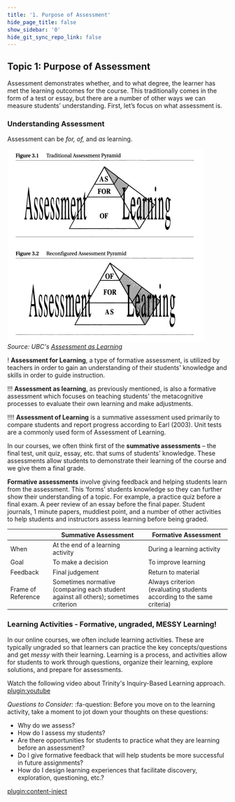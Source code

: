 ```yaml
---
title: '1. Purpose of Assessment'
hide_page_title: false
show_sidebar: '0'
hide_git_sync_repo_link: false
---
```



## Topic 1: Purpose of Assessment

Assessment demonstrates whether, and to what degree, the learner has met the learning outcomes for the course. This traditionally comes in the form of a test or essay, but there are a number of other ways we can measure students’ understanding. First, let’s focus on what assessment is.

### Understanding Assessment
Assessment can be *for, of,* and *as* learning.

![](of-for-as-learning.png)
*Source: UBC's [Assessment as Learning](http://etec.ctlt.ubc.ca/510wiki/Assessment_as_Learning)*

! **Assessment for Learning**, a type of formative assessment, is utilized by teachers in order to gain an understanding of their students' knowledge and skills in order to guide instruction.

!!! **Assessment as learning**, as previously mentioned, is also a formative assessment which focuses on teaching students' the metacognitive processes to evaluate their own learning and make adjustments.

!!!! **Assessment of Learning** is a summative assessment used primarily to compare students and report progress according to Earl (2003). Unit tests are a commonly used form of Assessment of Learning.

In our courses, we often think first of the **summative assessments** – the final test, unit quiz, essay, etc. that sums of students' knowledge.  These assessments allow students to demonstrate their learning of the course and we give them a final grade.

**Formative assessments** involve giving feedback and helping students learn from the assessment.  This ‘forms’ students knowledge so they can further show their understanding of a topic.  For example, a practice quiz before a final exam.  A peer review of an essay before the final paper. Student journals, 1 minute papers, muddiest point, and a number of other activities to help students and instructors assess learning before being graded.


|                    | **Summative Assessment**                                                             | **Formative Assessment**                                              |
|--------------------|--------------------------------------------------------------------------------------|-----------------------------------------------------------------------|
| When               | At the end of a learning activity                                                    | During a learning activity                                            |
| Goal               | To make a decision                                                                   | To improve learning                                                   |
| Feedback           | Final judgement                                                                      | Return to material                                                    |
| Frame of Reference | Sometimes normative (comparing each student against all others); sometimes criterion | Always criterion (evaluating students according to the same criteria) |


### Learning Activities - Formative, ungraded, MESSY Learning!
In our online courses, we often include learning activities. These are typically ungraded so that learners can practice the key concepts/questions and get *messy* with their learning.  Learning is a process, and activities allow for students to work through questions, organize their learning, explore solutions, and prepare for assessments.   

Watch the following video about Trinity's Inquiry-Based Learning approach.
[plugin:youtube](https://www.youtube.com/watch?time_continue=61&v=SCa9Nt3X1vU&feature=emb_logo)


*Questions to Consider:*
:fa-question:  Before you move on to the learning activity, take a moment to jot down your thoughts on these questions:
- Why do we assess?  
- How do I assess my students?  
- Are there opportunities for students to practice what they are learning before an assessment?
- Do I give formative feedback that will help students be more successful in future assignments?
- How do I design learning experiences that facilitate discovery, exploration, questioning, etc.?  


[plugin:content-inject](../_4-1)
